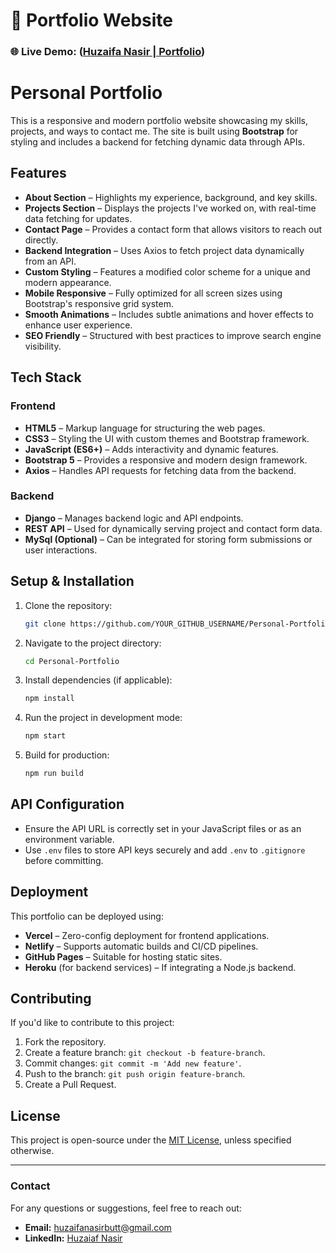 # 🚀 Portfolio Website  

### 🌐 Live Demo: ([Huzaifa Nasir | Portfolio](https://huzaifanasir-portfolio.vercel.app/))  

# **Personal Portfolio**

This is a responsive and modern portfolio website showcasing my skills, projects, and ways to contact me. The site is built using **Bootstrap** for styling and includes a backend for fetching dynamic data through APIs.

## **Features**

- **About Section** – Highlights my experience, background, and key skills.
- **Projects Section** – Displays the projects I've worked on, with real-time data fetching for updates.
- **Contact Page** – Provides a contact form that allows visitors to reach out directly.
- **Backend Integration** – Uses Axios to fetch project data dynamically from an API.
- **Custom Styling** – Features a modified color scheme for a unique and modern appearance.
- **Mobile Responsive** – Fully optimized for all screen sizes using Bootstrap's responsive grid system.
- **Smooth Animations** – Includes subtle animations and hover effects to enhance user experience.
- **SEO Friendly** – Structured with best practices to improve search engine visibility.

## **Tech Stack**

### **Frontend**
- **HTML5** – Markup language for structuring the web pages.
- **CSS3** – Styling the UI with custom themes and Bootstrap framework.
- **JavaScript (ES6+)** – Adds interactivity and dynamic features.
- **Bootstrap 5** – Provides a responsive and modern design framework.
- **Axios** – Handles API requests for fetching data from the backend.

### **Backend**
- **Django** – Manages backend logic and API endpoints.
- **REST API** – Used for dynamically serving project and contact form data.
- **MySql (Optional)** – Can be integrated for storing form submissions or user interactions.

## **Setup & Installation**

1. Clone the repository:
   ```sh
   git clone https://github.com/YOUR_GITHUB_USERNAME/Personal-Portfolio.git
   ```  
2. Navigate to the project directory:
   ```sh
   cd Personal-Portfolio
   ```  
3. Install dependencies (if applicable):
   ```sh
   npm install
   ```  
4. Run the project in development mode:
   ```sh
   npm start
   ```  
5. Build for production:
   ```sh
   npm run build
   ```

## **API Configuration**

- Ensure the API URL is correctly set in your JavaScript files or as an environment variable.
- Use `.env` files to store API keys securely and add `.env` to `.gitignore` before committing.

## **Deployment**

This portfolio can be deployed using:
- **Vercel** – Zero-config deployment for frontend applications.
- **Netlify** – Supports automatic builds and CI/CD pipelines.
- **GitHub Pages** – Suitable for hosting static sites.
- **Heroku** (for backend services) – If integrating a Node.js backend.

## **Contributing**

If you'd like to contribute to this project:
1. Fork the repository.
2. Create a feature branch: `git checkout -b feature-branch`.
3. Commit changes: `git commit -m 'Add new feature'`.
4. Push to the branch: `git push origin feature-branch`.
5. Create a Pull Request.

## **License**

This project is open-source under the [MIT License](LICENSE), unless specified otherwise.

---

### **Contact**
For any questions or suggestions, feel free to reach out:
- **Email:** huzaifanasirbutt@gmail.com
- **LinkedIn:** [Huzaiaf Nasir](https://www.linkedin.com/in/huzaifa-nasir-86911b344)
